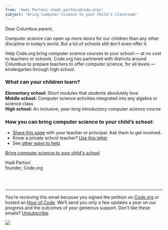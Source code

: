 ```yaml
---
from: 'Hadi Partovi <hadi_partovi@code.org>'
subject: "Bring computer science to your child's classroom"
---
```


Dear Columbus parent, 

Computer science can open up more doors for our children than any other discipline in today’s world. But a lot of schools still don’t even offer it. 

Help Code.org bring computer science courses to your school — at no cost to teachers or schools. Code.org has partnered with districts around Columbus to prepare teachers to offer computer science, for all levels — kindergarten through high school. 

### What can your children learn?

**Elementary school:** Short modules that students absolutely love<br />
**Middle school:** Computer science activities integrated into any algebra or science class<br />
**High school:** An inclusive, year-long introductory computer science course<br />

### How you can bring computer science to your child’s school:

- [Share this page](https://code.org/educate/columbus/) with your teacher or principal. Ask them to get involved. 
- Know a private school teacher? [Use this letter](https://code.org/promote/letter/)
- See [other ways to help](https://code.org/help/)

[Bring computer science to your child's school](https://code.org/educate/columbus/)


Hadi Partovi<br />
founder, Code.org


<br />
<br />

<hr/>

You’re receiving this email because you signed the petition on [Code.org](https://code.org/) or hosted an [Hour of Code](http://hourofcode.com). We’ll send you only a few updates a year on our progress and the outcomes of your generous support. Don’t like these emails? [Unsubscribe](<%= unsubscribe_link %>).

![](<%= tracking_pixel %>)


